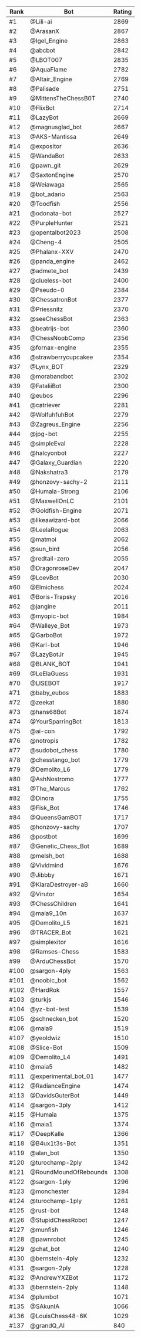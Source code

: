 Rank|Bot|Rating
---|---|---
#1|@Lili-ai|2869
#2|@ArasanX|2867
#3|@Igel_Engine|2863
#4|@abcbot|2842
#5|@LBOT007|2835
#6|@AquaFlame|2782
#7|@Altair_Engine|2769
#8|@Palisade|2751
#9|@MittensTheChessB0T|2740
#10|@FlixBot|2714
#11|@LazyBot|2669
#12|@magnusglad_bot|2667
#13|@AKS-Mantissa|2649
#14|@expositor|2636
#15|@WandaBot|2633
#16|@pawn_git|2629
#17|@SaxtonEngine|2570
#18|@Weiawaga|2565
#19|@bot_adario|2563
#20|@Toodfish|2556
#21|@odonata-bot|2527
#22|@PurpleHunter|2521
#23|@opentalbot2023|2508
#24|@Cheng-4|2505
#25|@Phalanx-XXV|2470
#26|@panda_engine|2462
#27|@admete_bot|2439
#28|@clueless-bot|2400
#29|@Pseudo-0|2384
#30|@ChessatronBot|2377
#31|@Priessnitz|2370
#32|@seeChessBot|2363
#33|@beatrijs-bot|2360
#34|@ChessNoobComp|2356
#35|@fornax-engine|2355
#36|@strawberrycupcakee|2354
#37|@Lynx_BOT|2329
#38|@morabandbot|2302
#39|@FataliiBot|2300
#40|@eubos|2296
#41|@catriever|2281
#42|@WolfuhfuhBot|2279
#43|@Zagreus_Engine|2256
#44|@jpg-bot|2255
#45|@simpleEval|2228
#46|@halcyonbot|2227
#47|@Galaxy_Guardian|2220
#48|@Nakshatra3|2179
#49|@honzovy-sachy-2|2111
#50|@Humaia-Strong|2106
#51|@MaxwellOnLC|2101
#52|@Goldfish-Engine|2071
#53|@likeawizard-bot|2066
#54|@LeelaRogue|2063
#55|@matmoi|2062
#56|@sun_bird|2056
#57|@redtail-zero|2055
#58|@DragonroseDev|2047
#59|@LoevBot|2030
#60|@Elmichess|2024
#61|@Boris-Trapsky|2016
#62|@jangine|2011
#63|@myopic-bot|1984
#64|@Walleye_Bot|1973
#65|@GarboBot|1972
#66|@Karl-bot|1946
#67|@LazyBotJr|1945
#68|@BLANK_BOT|1941
#69|@LeElaGuess|1931
#70|@LISEBOT|1917
#71|@baby_eubos|1883
#72|@zeekat|1880
#73|@hans68Bot|1874
#74|@YourSparringBot|1813
#75|@ai-con|1792
#76|@notropis|1782
#77|@sudobot_chess|1780
#78|@chesstango_bot|1779
#79|@Demolito_L6|1779
#80|@AshNostromo|1777
#81|@The_Marcus|1762
#82|@Dinora|1755
#83|@Fisk_Bot|1746
#84|@QueensGamBOT|1717
#85|@honzovy-sachy|1707
#86|@postbot|1699
#87|@Genetic_Chess_Bot|1689
#88|@melsh_bot|1688
#89|@Vividmind|1676
#90|@Jibbby|1671
#91|@KlaraDestroyer-aB|1660
#92|@Virutor|1654
#93|@ChessChildren|1641
#94|@maia9_10n|1637
#95|@Demolito_L5|1621
#96|@TRACER_Bot|1621
#97|@simplexitor|1616
#98|@Ramses-Chess|1583
#99|@ArduChessBot|1570
#100|@sargon-4ply|1563
#101|@noobic_bot|1562
#102|@HardRok|1557
#103|@turkjs|1546
#104|@yz-bot-test|1539
#105|@schnecken_bot|1520
#106|@maia9|1519
#107|@yeoldwiz|1510
#108|@Slice-Bot|1509
#109|@Demolito_L4|1491
#110|@maia5|1482
#111|@experimental_bot_01|1477
#112|@RadianceEngine|1474
#113|@DavidsGuterBot|1449
#114|@sargon-3ply|1412
#115|@Humaia|1375
#116|@maia1|1374
#117|@DeepKalle|1366
#118|@B4ux1t3s-Bot|1351
#119|@alan_bot|1350
#120|@turochamp-2ply|1342
#121|@RoundMoundOfRebounds|1308
#122|@sargon-1ply|1296
#123|@monchester|1284
#124|@turochamp-1ply|1261
#125|@rust-bot|1248
#126|@StupidChessRobot|1247
#127|@munfish|1246
#128|@pawnrobot|1245
#129|@chat_bot|1240
#130|@bernstein-4ply|1232
#131|@sargon-2ply|1228
#132|@AndrewYXZBot|1172
#133|@bernstein-2ply|1148
#134|@plumbot|1071
#135|@SAkunIA|1066
#136|@LouisChess48-6K|1029
#137|@grandQ_AI|840
